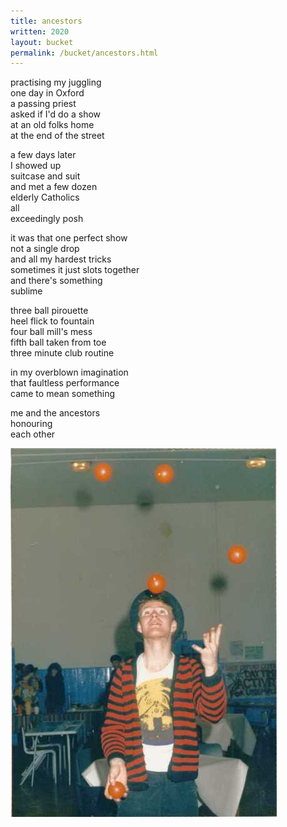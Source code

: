 ```yaml
---
title: ancestors
written: 2020
layout: bucket
permalink: /bucket/ancestors.html
---
```


practising my juggling  
one day in Oxford  
a passing priest  
asked if I'd do a show  
at an old folks home  
at the end of the street  


a few days later  
I showed up  
suitcase and suit  
and met a few dozen  
elderly Catholics  
all  
exceedingly posh  


it was that one perfect show  
not a single drop  
and all my hardest tricks  
sometimes it just slots together  
and there's something  
sublime  


three ball pirouette  
heel flick to fountain  
four ball mill's mess  
fifth ball taken from toe  
three minute club routine  


in my overblown imagination  
that faultless performance  
came to mean something  


me and the ancestors  
honouring  
each other  


!["5 balls East Oxford Community Centre"](/assets/images/circus/5balls_oxford.jpg "5 balls East Oxford Community Centre")

